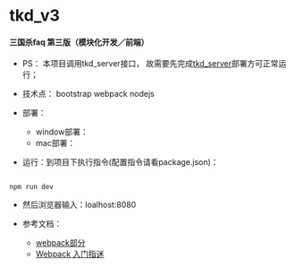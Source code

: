 # tkd_v3
#### 三国杀faq 第三版（模块化开发／前端）
* PS： 本项目调用tkd_server接口， 故需要先完成[tkd_server](https://github.com/wteam-xq/tkd_server)部署方可正常运行；
* 技术点： bootstrap webpack nodejs

* 部署：
	* window部署：
	* mac部署：

* 运行：到项目下执行指令(配置指令请看package.json)：
 ```
 
npm run dev

 ```
* 然后浏览器输入：loalhost:8080

 * 参考文档：
 	* [webpack部分](https://fakefish.github.io/react-webpack-cookbook/index.html)
 	* [Webpack 入门指迷](https://segmentfault.com/a/1190000002551952)